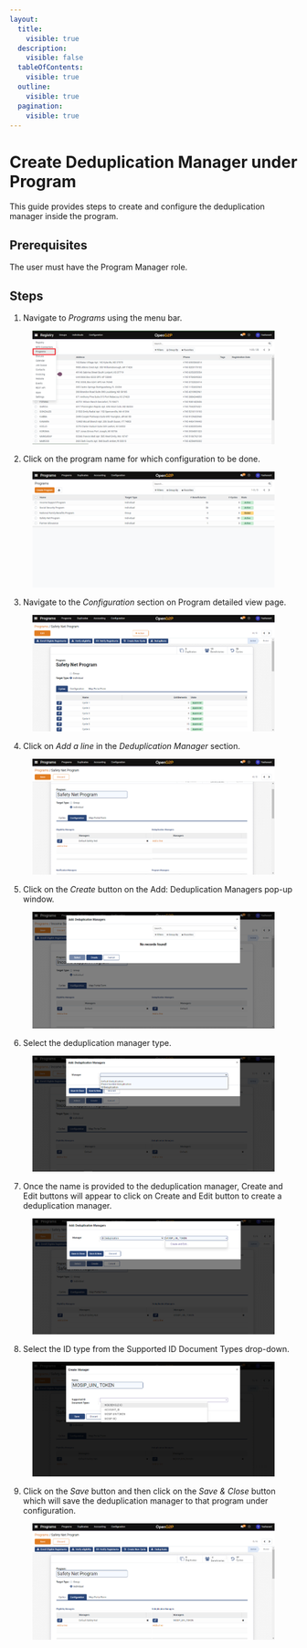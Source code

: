 ```yaml
---
layout:
  title:
    visible: true
  description:
    visible: false
  tableOfContents:
    visible: true
  outline:
    visible: true
  pagination:
    visible: true
---
```


# Create Deduplication Manager under Program

This guide provides steps to create and configure the deduplication manager inside the program.

## Prerequisites

The user must have the Program Manager role.

## Steps

1. Navigate to _Programs_ using the menu bar.

<figure><img src="../../../../.gitbook/assets/programs.png" alt=""><figcaption></figcaption></figure>

2. Click on the program name for which configuration to be done.

<figure><img src="../../../../.gitbook/assets/program-list-view-page.png" alt=""><figcaption></figcaption></figure>

3. Navigate to the _Configuration_ section on Program detailed view page.

<figure><img src="../../../../.gitbook/assets/program-detailed-view.png" alt=""><figcaption></figcaption></figure>

4. Click on _Add a line_ in the _Deduplication Manager_ section.

<figure><img src="../../../../.gitbook/assets/deduplication-manager.png" alt=""><figcaption></figcaption></figure>

5. Click on the _Create_ button on the Add: Deduplication Managers pop-up window.

<figure><img src="../../../../.gitbook/assets/add-deduplication-manager.png" alt=""><figcaption></figcaption></figure>

6. Select the deduplication manager type.

<figure><img src="../../../../.gitbook/assets/deduplication-manager-types.png" alt=""><figcaption></figcaption></figure>

7. Once the name is provided to the deduplication manager, Create and Edit buttons will appear to click on Create and Edit button to create a deduplication manager.

<figure><img src="../../../../.gitbook/assets/deduplication-manager-create-and-edit.png" alt=""><figcaption></figcaption></figure>

8. Select the ID type from the Supported ID Document Types drop-down.

<figure><img src="../../../../.gitbook/assets/deduplication-creation.png" alt=""><figcaption></figcaption></figure>

9. Click on the _Save_ button and then click on the _Save & Close_ button which will save the deduplication manager to that program under configuration.

<figure><img src="../../../../.gitbook/assets/added-deduplication-manager.png" alt=""><figcaption></figcaption></figure>
